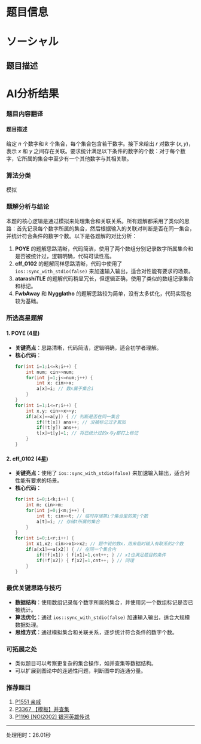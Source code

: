 # 题目信息

# ソーシャル

## 题目描述

[problemUrl]: https://atcoder.jp/contests/kupc2012/tasks/kupc2012_3

# AI分析结果

### 题目内容翻译

#### 题目描述

给定 $n$ 个数字和 $k$ 个集合，每个集合包含若干数字。接下来给出 $r$ 对数字 $(x, y)$，表示 $x$ 和 $y$ 之间存在关联。要求统计满足以下条件的数字的个数：对于每个数字，它所属的集合中至少有一个其他数字与其相关联。

### 算法分类
模拟

### 题解分析与结论

本题的核心逻辑是通过模拟来处理集合和关联关系。所有题解都采用了类似的思路：首先记录每个数字所属的集合，然后根据输入的关联对判断是否在同一集合，并统计符合条件的数字个数。以下是各题解的对比分析：

1. **POYE** 的题解思路清晰，代码简洁，使用了两个数组分别记录数字所属集合和是否被统计过，逻辑明确，代码可读性高。
2. **cff_0102** 的题解同样思路清晰，代码中使用了 `ios::sync_with_stdio(false)` 来加速输入输出，适合对性能有要求的场景。
3. **atarashiTLE** 的题解代码稍显冗长，但逻辑正确，使用了类似的数组记录集合和标记。
4. **FwbAway** 和 **Nygglatho** 的题解思路较为简单，没有太多优化，代码实现也较为基础。

### 所选高星题解

#### 1. POYE (4星)
- **关键亮点**：思路清晰，代码简洁，逻辑明确，适合初学者理解。
- **核心代码**：
  ```cpp
  for(int i=1;i<=k;i++) {
      int num; cin>>num;
      for(int j=1;j<=num;j++) {
          int x; cin>>x;
          a[x]=i; // 数x属于集合i
      }
  }
  for(int i=1;i<=r;i++) {
      int x,y; cin>>x>>y;
      if(a[x]==a[y]) { // 判断是否在同一集合
          if(!t[x]) ans++; // 没被标记过才累加
          if(!t[y]) ans++;
          t[x]=t[y]=1; // 将已统计过的x与y都打上标记
      }
  }
  ```

#### 2. cff_0102 (4星)
- **关键亮点**：使用了 `ios::sync_with_stdio(false)` 来加速输入输出，适合对性能有要求的场景。
- **核心代码**：
  ```cpp
  for(int i=0;i<k;i++) {
      int m; cin>>m;
      for(int j=0;j<m;j++) {
          int t; cin>>t; // 临时存储第i个集合里的第j个数
          a[t]=i; // 存储t所属的集合
      }
  }
  for(int i=0;i<r;i++) {
      int x1,x2; cin>>x1>>x2; // 题中说的数x，用来临时输入有联系的2个数
      if(a[x1]==a[x2]) { // 在同一个集合内
          if(!f[x1]) { f[x1]=1,cnt++; } // x1也满足题目的条件
          if(!f[x2]) { f[x2]=1,cnt++; } // 同理
      }
  }
  ```

### 最优关键思路与技巧
- **数据结构**：使用数组记录每个数字所属的集合，并使用另一个数组标记是否已被统计。
- **算法优化**：通过 `ios::sync_with_stdio(false)` 加速输入输出，适合大规模数据处理。
- **思维方式**：通过模拟集合和关联关系，逐步统计符合条件的数字个数。

### 可拓展之处
- 类似题目可以考察更复杂的集合操作，如并查集等数据结构。
- 可以扩展到图论中的连通性问题，判断图中的连通分量。

### 推荐题目
1. [P1551 亲戚](https://www.luogu.com.cn/problem/P1551)
2. [P3367 【模板】并查集](https://www.luogu.com.cn/problem/P3367)
3. [P1196 [NOI2002] 银河英雄传说](https://www.luogu.com.cn/problem/P1196)

---
处理用时：26.01秒